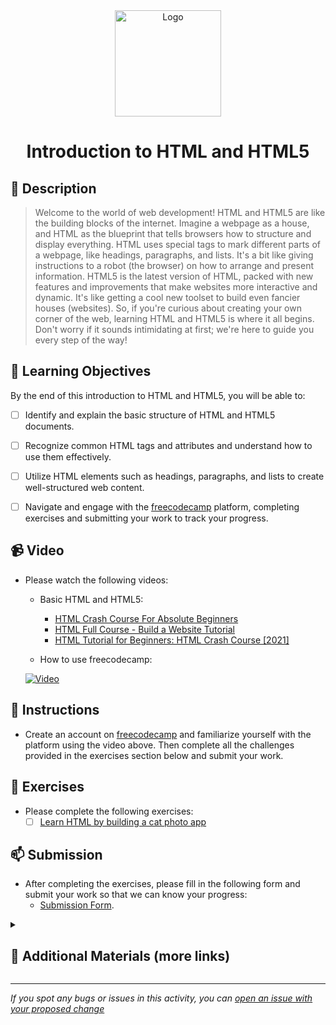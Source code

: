 <div align="center">
    <img src="../images/html5.jpg" alt="Logo" height="170" align="center">
    <h1 align="center">Introduction to HTML and HTML5</h1>
</div>

## 📝 Description
>Welcome to the world of web development! HTML and HTML5 are like the building blocks of the internet. Imagine a webpage as a house, and HTML as the blueprint that tells browsers how to structure and display everything.
HTML uses special tags to mark different parts of a webpage, like headings, paragraphs, and lists. It's a bit like giving instructions to a robot (the browser) on how to arrange and present information.
HTML5 is the latest version of HTML, packed with new features and improvements that make websites more interactive and dynamic. It's like getting a cool new toolset to build even fancier houses (websites).
So, if you're curious about creating your own corner of the web, learning HTML and HTML5 is where it all begins. Don't worry if it sounds intimidating at first; we're here to guide you every step of the way!


## 🎯 Learning Objectives
By the end of this introduction to HTML and HTML5, you will be able to:
- [ ] Identify and explain the basic structure of HTML and HTML5 documents.
- [ ] Recognize common HTML tags and attributes and understand how to use them effectively.
- [ ] Utilize HTML elements such as headings, paragraphs, and lists to create well-structured web content.
- [ ] Navigate and engage with the [freecodecamp](https://www.freecodecamp.org) platform, completing exercises and submitting your work to track your progress.


## 📹 Video
- Please watch the following videos:
    - Basic HTML and HTML5:
        - [HTML Crash Course For Absolute Beginners](https://www.youtube.com/watch?v=qz0aGYrrlhU) 
        - [HTML Full Course - Build a Website Tutorial](https://www.youtube.com/watch?v=UB1O30fR-EE) 
        - [HTML Tutorial for Beginners: HTML Crash Course [2021]](https://www.youtube.com/watch?v=8gNrZ4lAnAw)
        
    - How to use freecodecamp:

    [![Video](https://img.youtube.com/vi/9DCpQG1KVGk/0.jpg)](https://www.youtube.com/watch?v=9DCpQG1KVGk)


## 🔧 Instructions
- Create an account on [freecodecamp](https://www.freecodecamp.org) and familiarize yourself with the platform using the video above. Then complete all the challenges provided in the exercises section below and submit your work.

## 🚀 Exercises
- Please complete the following exercises:
    - [ ] [Learn HTML by building a cat photo app](https://www.freecodecamp.org/learn/2022/responsive-web-design/learn-html-by-building-a-cat-photo-app/step-1)

## 📫 Submission
- After completing the exercises, please fill in the following form and submit your work so that we can know your progress:
    - [Submission Form](https://airtable.com/shrTKszJIyALWIPnb).

<details>
    <summary>
        <h2>📌 Additional Materials (more links)</h2>
    </summary>
    <hr style="height:1px;border-width:0;color:gray;background-color:dark">
    <i>
        These are all optional, but if you're interested in exploring this topic further, here are some resources to help you.
    </i>

<br>
    <ul>
        <li><a href="https://www.youtube.com/watch?v=qz0aGYrrlhU">HTML Crash Course For Absolute Beginners</a></li>
        <li><a href="https://www.youtube.com/watch?v=UB1O30fR-EE">HTML Full Course - Build a Website Tutorial</a></li>
        <li><a href="https://www.youtube.com/watch?v=8gNrZ4lAnAw">HTML Tutorial for Beginners: HTML Crash Course [2021]</a></li>
    </ul>
</details>

------

_If you spot any bugs or issues in this activity, you can [open an issue with your proposed change](https://github.com/Kick-StartDev/web-development-basic-curriculum/issues/new)_
